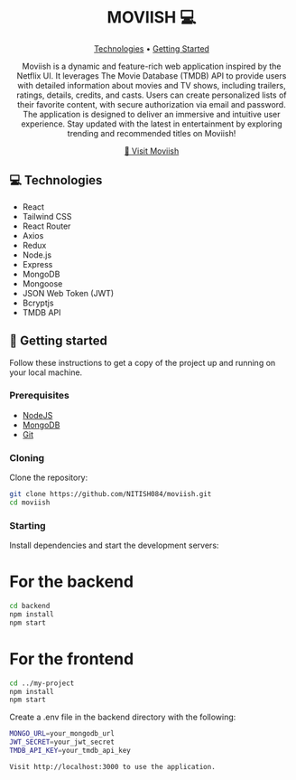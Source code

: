 <h1 align="center" style="font-weight: bold;">MOVIISH 💻</h1>

<p align="center">
  <a href="#technologies">Technologies</a> •
  <a href="#getting-started">Getting Started</a> 
</p>

<p align="center">Moviish is a dynamic and feature-rich web application inspired by the Netflix UI. It leverages The Movie Database (TMDB) API to provide users with detailed information about movies and TV shows, including trailers, ratings, details, credits, and casts. Users can create personalized lists of their favorite content, with secure authorization via email and password. The application is designed to deliver an immersive and intuitive user experience. Stay updated with the latest in entertainment by exploring trending and recommended titles on Moviish!</p>

<p align="center">
  <a href="https://moviish.onrender.com">📱 Visit Moviish</a>
</p>

<h2 id="technologies">💻 Technologies</h2>

- React
- Tailwind CSS
- React Router
- Axios
- Redux
- Node.js
- Express
- MongoDB
- Mongoose
- JSON Web Token (JWT)
- Bcryptjs
- TMDB API

<h2 id="getting-started">🚀 Getting started</h2>

Follow these instructions to get a copy of the project up and running on your local machine.

<h3>Prerequisites</h3>

- [NodeJS](https://nodejs.org/)
- [MongoDB](https://www.mongodb.com/)
- [Git](https://git-scm.com/)

<h3>Cloning</h3>

Clone the repository:

```bash
git clone https://github.com/NITISH084/moviish.git
cd moviish
```
<h3>Starting</h3>

Install dependencies and start the development servers:
# For the backend
```bash
cd backend
npm install
npm start
```
# For the frontend
```bash
cd ../my-project
npm install
npm start
```

Create a .env file in the backend directory with the following:
```bash
MONGO_URL=your_mongodb_url
JWT_SECRET=your_jwt_secret
TMDB_API_KEY=your_tmdb_api_key
```
```bash
Visit http://localhost:3000 to use the application.
```



